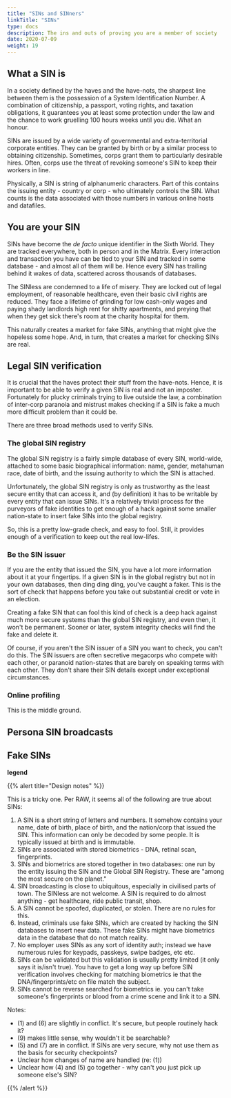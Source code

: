 ```yaml
---
title: "SINs and SINners"
linkTitle: "SINs"
type: docs
description: The ins and outs of proving you are a member of society
date: 2020-07-09
weight: 19
---
```


## What a SIN is

In a society defined by the haves and the have-nots, the sharpest line between them is the possession of a System Identification Number. A combination of citizenship, a passport, voting rights, and taxation obligations, it guarantees you at least some protection under the law and the chance to work gruelling 100 hours weeks until you die. What an honour.

SINs are issued by a wide variety of governmental and extra-territorial corporate entities. They can be granted by birth or by a similar process to obtaining citizenship. Sometimes, corps grant them to particularly desirable hires. Often, corps use the threat of revoking someone's SIN to keep their workers in line.

Physically, a SIN is string of alphanumeric characters. Part of this contains the issuing entity - country or corp - who ultimately controls the SIN. What counts is the data associated with those numbers in various online hosts and datafiles.

## You are your SIN

SINs have become the *de facto* unique identifier in the Sixth World. They are tracked everywhere, both in person and in the Matrix. Every interaction and transaction you have can be tied to your SIN and tracked in some database - and almost all of them will be. Hence every SIN has trailing behind it wakes of data, scattered across thousands of databases. 

The SINless are condemned to a life of misery. They are locked out of legal employment, of reasonable healthcare, even their basic civil rights are reduced. They face a lifetime of grinding for low cash-only wages and paying shady landlords high rent for shitty apartments, and preying that when they get sick there's room at the charity hospital for them. 

This naturally creates a market for fake SINs, anything that might give the hopeless some hope. And, in turn, that creates a market for checking SINs are real.

## Legal SIN verification

It is crucial that the haves protect their stuff from the have-nots. Hence, it is important to be able to verify a given SIN is real and not an imposter. Fortunately for plucky criminals trying to live outside the law, a combination of inter-corp paranoia and mistrust makes checking if a SIN is fake a much more difficult problem than it could be.

There are three broad methods used to verify SINs.

### The global SIN registry

The global SIN registry is a fairly simple database of every SIN, world-wide, attached to some basic biographical information: name, gender, metahuman race, date of birth, and the issuing authority to which the SIN is attached.

Unfortunately, the global SIN registry is only as trustworthy as the least secure entity that can access it, and (by definition) it has to be writable by every entity that can issue SINs. It's a relatively trivial process for the purveyors of fake identities to get enough of a hack against some smaller nation-state to insert fake SINs into the global registry.

So, this is a pretty low-grade check, and easy to fool. Still, it provides enough of a verification to keep out the real low-lifes.

### Be the SIN issuer

If you are the entity that issued the SIN, you have a lot more information about it at your fingertips. If a given SIN is in the global registry but not in your own databases, then ding ding ding, you've caught a faker. This is the sort of check that happens before you take out substantial credit or vote in an election.

Creating a fake SIN that can fool this kind of check is a deep hack against much more secure systems than the global SIN registry, and even then, it won't be permanent. Sooner or later, system integrity checks will find the fake and delete it.

Of course, if you aren't the SIN issuer of a SIN you want to check, you can't do this. The SIN issuers are often secretive megacorps who compete with each other, or paranoid nation-states that are barely on speaking terms with each other. They don't share their SIN details except under exceptional circumstances.

### Online profiling

This is the middle ground.



## Persona SIN broadcasts



## Fake SINs

**legend**





{{% alert title="Design notes" %}}

This is a tricky one. Per RAW, it seems all of the following are true about SINs:

1. A SIN is a short string of letters and numbers. It somehow contains your name, date of birth, place of birth, and the nation/corp that issued the SIN. This information can only be decoded by some people. It is typically issued at birth and is immutable. 
2. SINs are associated with stored biometrics - DNA, retinal scan, fingerprints. 
3. SINs and biometrics are stored together in two databases: one run by the entity issuing the SIN and the Global SIN Registry. These are "among the most secure on the planet."
4. SIN broadcasting is close to ubiquitous, especially in civilised parts of town. The SINless are not welcome. A SIN is required to do almost anything - get healthcare, ride public transit, shop.
5. A SIN cannot be spoofed, duplicated, or stolen. There are no rules for this. 
6. Instead, criminals use fake SINs, which are created by hacking the SIN databases to insert new data. These fake SINs might have biometrics data in the database that do not match reality.
7. No employer uses SINs as any sort of identity auth; instead we have numerous rules for keypads, passkeys, swipe badges, etc etc.
8. SINs can be validated but this validation is usually pretty limited (it only says it is/isn't true). You have to get a long way up before SIN verification involves checking for matching biometrics ie that the DNA/fingerprints/etc on file match the subject.
9. SINs cannot be reverse searched for biometrics ie. you can't take someone's fingerprints or blood from a crime scene and link it to a SIN.

Notes:

* (1) and (6) are slightly in conflict. It's secure, but people routinely hack it?  
* (9) makes little sense, why wouldn't it be searchable?
* (5) and (7) are in conflict. If SINs are very secure, why not use them as the basis for security checkpoints?
* Unclear how changes of name are handled (re: (1))
* Unclear how (4) and (5) go together - why can't you just pick up someone else's SIN?

{{% /alert %}}

